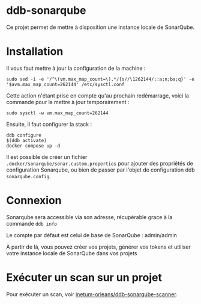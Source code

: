 ddb-sonarqube
===
Ce projet permet de mettre à disposition une instance locale de SonarQube.

# Installation

Il vous faut mettre à jour la configuration de la machine :

```shell script
sudo sed -i -e '/^\(vm.max_map_count=\).*/{s//\1262144/;:a;n;ba;q}' -e '$avm.max_map_count=262144' /etc/sysctl.conf
```

Cette action n'étant prise en compte qu'au prochain redémarrage, voici la commande pour la mettre à jour
temporairement :

```shell script
sudo sysctl -w vm.max_map_count=262144
```

Ensuite, il faut configurer la stack :

```shell script
ddb configure
$(ddb activate)
docker compose up -d
```

Il est possible de créer un fichier `.docker/sonarqube/sonar.custom.properties` pour ajouter des propriétés de 
configuration Sonarqube, ou bien de passer par l'objet de configuration ddb `sonarqube.config`.

# Connexion

Sonarqube sera accessible via son adresse, récupérable grace à la commande `ddb info`

Le compte par défaut est celui de base de SonarQube : admin/admin

À partir de là, vous pouvez créer vos projets, générer vos tokens et utiliser votre instance locale de SonarQube dans
vos projets

# Exécuter un scan sur un projet

Pour exécuter un scan, voir [inetum-orleans/ddb-sonarqube-scanner](https://github.com/inetum-orleans/ddb-sonarqube-scanner).
